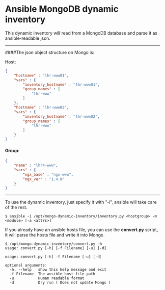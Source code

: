 Ansible MongoDB dynamic inventory
=====================================
This dynamic inventory will read from a MongoDB database and parse it as ansible-readable json. 

---
####The json object structure on Mongo is:

Host:
```json
{
    "hostname" : "lhr-www01",
    "vars" : {
        "inventory_hostname" : "lhr-www01",
        "group_names" : [ 
            "lhr-www"
        ]
    },
    "hostname" : "lhr-www02",
    "vars" : {
        "inventory_hostname" : "lhr-www02",
        "group_names" : [ 
            "lhr-www"
        ]
    }
}
```
#### Group:
```json
{
    "name" : "lhr4-www",
    "vars" : {
        "ngx_base" : "ngx-www",
        "ngx_ver" : "1.4.0"
    }
}
```

---

To use the dynamic inventory, just specify it with "-i", ansible will take care of the rest.
```shell
$ ansible -i /opt/mongo-dynamic-inventory/inventory.py <hostgroup> -m <module> [-a <attrs>]
```

If you already have an ansible hosts file, you can use the **convert.py** script, it will parse the hosts file and write it into Mongo. 
```shell
$ /opt/mongo-dynamic-inventory/convert.py -h
usage: convert.py [-h] [-f Filename] [-u] [-d]

usage: convert.py [-h] -f Filename [-u] [-d]

optional arguments:
  -h, --help   show this help message and exit
  -f Filename  The ansible host file path
  -u           Human readable format
  -d           Dry run ( Does not update Mongo )
```